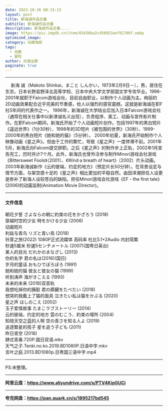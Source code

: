```yaml
---
date: 2023-10-26 08:15:13
layout: post
title: 新海诚作品合集
subtitle: 新海诚作品合集
description: 新海诚作品合集....
image: https://pic.imgdb.cn/item/65436ba2c458853aef81786f.webp
optimized_image: 
category: 动画电影
tags:
  - 动画
  - 冒险
author: 对酒当歌
paginate: true
---
```


---

　 新海 诚（Makoto Shinkai，まこと しんかい，1973年2月9日－），男，居住在东京。日本长野县野泽北高等学校、日本中央大学文学部国文学专攻毕业。1996-2001年就职于Falcom游戏会社，目前自由职业，以制作个人动画为主。绚丽的2D动画效果配合近乎完美的节奏感，给人以强烈的感官震撼。这就是新海诚在职F社5年间的代表作之一。 1996年，新海诚在大学结业后加入日本Falcom游戏会社（通常在相关仕事中以新津诚名义出现），负责程序、美工、动画与宣传影片制作。在职Falcom期间，新海氏开始了个人动画短片创作。包括1997年的黑白短片《遥远世界》（1分30秒）、1998年的3D短片《被包围的世界》（30秒）、1999-2000年的黑白短片《她和她的猫》（5分钟）。 2000年初夏，新海氏开始制作个人映像动画《星之声》。但由于工作的繁忙，导致《星之声》一度停滞不前。2001年5月，新海氏向Falcom提交辞职。之后《星之声》的制作步上正轨，2002年1月宣告完工，历时共计7个月。此外，新海氏也曾外注参与制作Minori游戏会社游戏《Bittersweet Fools》（2001）、《Wind·a breath of heart》（2002）片头动画。 2003年新海诚新作《云的彼端，约定的地方》（预定片长50分钟）。在背景设定与情节方面，与架空感十足的《星之声》相比更加的平稳自然。由田泽潮担任人设更是弥补了新海人设较苍白的缺陷。担任Minori游戏会社游戏《EF - the first tale》(2006)的动画监制(Animation Movie Director)。

---

#### 文件信息

朝花夕誓 さよならの朝に約束の花をかざろう (2018)  
穿越时空的少女 時をかける少女 (2006)  
动画短片  
利兹与青鸟 リズと青い鳥 (2018)  
铃芽之旅(2022) 1080P正式流媒体 高码率 杜比5.1+2Audio 内封简繁  
秒速5厘米  秒速5センチメートル (2007)(国粤日英台)  
某人的目光 だれかのまなざし (2013)  
你的名字 君の名は(2016)(国日)  
岁月的童话 おもひでぽろぽろ (1991)  
她和她的猫 彼女と彼女の猫 (1999)  
听到涛声 海がきこえる (1993)  
未来的未来 (2018)双音轨  
我想吃掉你的胰脏 君の膵臓をたべたい (2018)  
想哭的我戴上了猫的面具 泣きたい私は猫をかぶる (2020)  
星之声 ほしのこえ (2002)  
玉子爱情故事 たまこラブストーリー (2014)  
云的彼端，约定的地方 雲のむこう、約束の場所 (2004)  
知晓天空之蓝的人啊 空の青さを知る人よ (2019)  
追逐繁星的孩子 星を追う子ども (2011)  
昨日青空 (2018)  
肆式青春.720P.国日双语.mkv  
天气之子.Tenki.no.ko.2019.BD1080P.日语中字.mkv  
言叶之庭.2013.BD1080p.日粤国三语中字.mp4  

---

PS:未整理。

---

**阿里云盘：<https://www.aliyundrive.com/s/PTV4KipGUCi>**

---

**夸克网盘：<https://pan.quark.cn/s/1895217bd545>**

---
